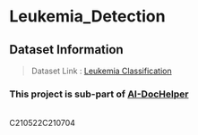 # Leukemia_Detection

## Dataset Information
> Dataset Link : [Leukemia Classification](https://www.kaggle.com/andrewmvd/leukemia-classification)


### This project is sub-part of [AI-DocHelper](https://github.com/VikrantShah/AI-DocHelper)

<br>
C210522C210704

